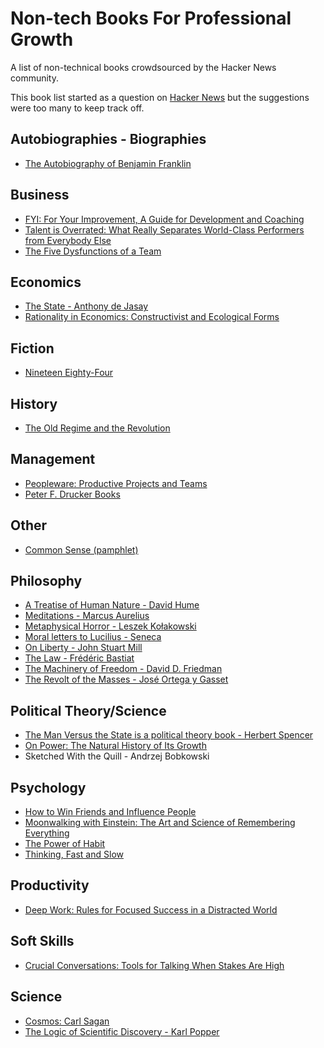 # Non-tech Books For Professional Growth
A list of non-technical books crowdsourced by the Hacker News community.

This book list started as a question on [Hacker News](https://news.ycombinator.com/item?id=12415621) but the suggestions were too many to keep track off.

## Autobiographies - Biographies
* [The Autobiography of Benjamin Franklin](https://en.wikipedia.org/wiki/The_Autobiography_of_Benjamin_Franklin)

## Business
* [FYI: For Your Improvement, A Guide for Development and Coaching](https://books.google.gr/books/about/FYI.html)
* [Talent is Overrated: What Really Separates World-Class Performers from Everybody Else](http://www.goodreads.com/book/show/4485966-talent-is-overrated)
* [The Five Dysfunctions of a Team](https://en.wikipedia.org/wiki/The_Five_Dysfunctions_of_a_Team)

## Economics
* [The State - Anthony de Jasay](http://www.econlib.org/library/LFBooks/Jasay/jsyStt.html)
* [Rationality in Economics: Constructivist and Ecological Forms](http://www.goodreads.com/book/show/2716864-rationality-in-economics)

## Fiction
* [Nineteen Eighty-Four](https://en.wikipedia.org/wiki/Nineteen_Eighty-Four)

## History
* [The Old Regime and the Revolution](https://en.wikipedia.org/wiki/The_Old_Regime_and_the_Revolution)

## Management
* [Peopleware: Productive Projects and Teams](https://en.wikipedia.org/wiki/Peopleware:_Productive_Projects_and_Teams)
* [Peter F. Drucker Books](https://en.wikipedia.org/wiki/Peter_Drucker)

## Other
* [Common Sense (pamphlet)](https://en.wikipedia.org/wiki/Common_Sense_(pamphlet))

## Philosophy
* [A Treatise of Human Nature - David Hume](https://en.wikipedia.org/wiki/A_Treatise_of_Human_Nature)
* [Meditations - Marcus Aurelius](https://en.wikipedia.org/wiki/Meditations)
* [Metaphysical Horror - Leszek Kołakowski](https://books.google.gr/books/about/Metaphysical_Horror.html)
* [Moral letters to Lucilius - Seneca](https://en.wikisource.org/wiki/Moral_letters_to_Lucilius)
* [On Liberty - John Stuart Mill](https://en.wikipedia.org/wiki/On_Liberty)
* [The Law -  Frédéric Bastiat](https://en.wikipedia.org/wiki/The_Law_(book))
* [The Machinery of Freedom - David D. Friedman](https://en.wikipedia.org/wiki/The_Machinery_of_Freedom)
* [The Revolt of the Masses - José Ortega y Gasset](https://en.wikipedia.org/wiki/The_Revolt_of_the_Masses)

## Political Theory/Science
* [The Man Versus the State is a political theory book - Herbert Spencer](https://en.wikipedia.org/wiki/The_Man_Versus_the_State)
* [On Power: The Natural History of Its Growth](https://books.google.gr/books/about/On_Power.html)
* Sketched With the Quill - Andrzej Bobkowski

## Psychology
* [How to Win Friends and Influence People](https://en.wikipedia.org/wiki/How_to_Win_Friends_and_Influence_People)
* [Moonwalking with Einstein: The Art and Science of Remembering Everything](https://en.wikipedia.org/wiki/Moonwalking_with_Einstein)
* [The Power of Habit](https://en.wikipedia.org/wiki/The_Power_of_Habit)
* [Thinking, Fast and Slow](https://en.wikipedia.org/wiki/Thinking,_Fast_and_Slow)

## Productivity
* [Deep Work: Rules for Focused Success in a Distracted World](http://calnewport.com/books/deep-work/)

## Soft Skills
* [Crucial Conversations: Tools for Talking When Stakes Are High](https://en.wikipedia.org/wiki/Crucial_Conversations:_Tools_for_Talking_When_Stakes_Are_High)

## Science
* [Cosmos: Carl Sagan](https://en.wikipedia.org/wiki/Cosmos_(Carl_Sagan_book))
* [The Logic of Scientific Discovery - Karl Popper](https://en.wikipedia.org/wiki/The_Logic_of_Scientific_Discovery)
